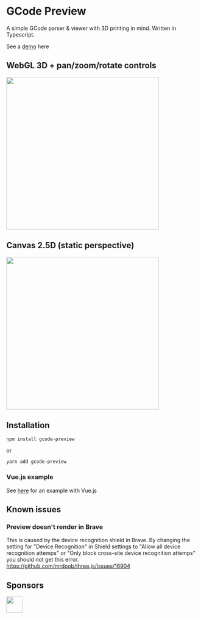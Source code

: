 # GCode Preview
A simple GCode parser & viewer with 3D printing in mind. Written in Typescript. 

See a [demo](https://gcode-preview.web.app/) here

## WebGL 3D + pan/zoom/rotate controls
<img src="https://user-images.githubusercontent.com/461650/69015936-812bd080-0999-11ea-94fc-67c63bf128af.png" width=400 />

## Canvas 2.5D (static perspective)
<img src="https://user-images.githubusercontent.com/461650/67150833-f9c93f80-f2bc-11e9-9887-3c721cf7bfa5.png" width=400 />

## Installation

 `npm install gcode-preview`

or

`yarn add gcode-preview`

### Vue.js example
See [here](https://github.com/remcoder/gcode-preview-vue-demo) for an example with Vue.js

## Known issues
### Preview doesn't render in Brave
This is caused by the device recognition shield in Brave. By changing the setting for "Device Recognition" in Shield settings to "Allow all device recognition attemps" or "Only block cross-site device recognition attemps" you should not get this error.
https://github.com/mrdoob/three.js/issues/16904

## Sponsors

<img width=42 src="http://logo.q42.com/q42-logo.svg" />


